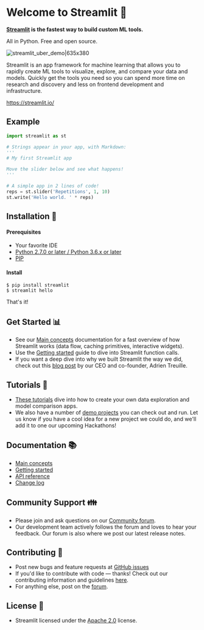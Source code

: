 # Welcome to Streamlit :wave:

**[Streamlit](https://streamlit.io/) is the fastest way to build custom ML tools.**

All in Python. Free and open source.

![streamlit_uber_demo|635x380](https://aws1.discourse-cdn.com/standard10/uploads/streamlit/original/1X/292e985f7f75ef7bef8c27b5899f71f76cd577e0.gif)

Streamlit is an app framework for machine learning that allows you to rapidly create ML tools to visualize, explore, and compare your data and models. Quickly get the tools you need so you can spend more time on research and discovery and less on frontend development and infrastructure.

https://streamlit.io/

## Example

```python
import streamlit as st

# Strings appear in your app, with Markdown:
'''
# My first Streamlit app

Move the slider below and see what happens!
'''

# A simple app in 2 lines of code!
reps = st.slider('Repetitions', 1, 10)
st.write('Hello world. ' * reps)
```

## Installation :floppy_disk:

#### Prerequisites
- Your favorite IDE
- [Python 2.7.0 or later / Python 3.6.x or later](https://www.python.org/downloads/)
- [PIP](https://pip.pypa.io/en/stable/installing/)

#### Install
```
$ pip install streamlit
$ streamlit hello
```
That's it!

## Get Started :bar_chart:
- See our [Main concepts](https://streamlit.io/docs/main_concepts.html) documentation for a fast overview of how Streamlit works (data flow, caching primitives, interactive widgets).
- Use the [Getting started](https://streamlit.io/docs/getting_started.html) guide to dive into Streamlit function calls.
- If you want a deep dive into why we built Streamlit the way we did, check out this [blog post](https://towardsdatascience.com/coding-ml-tools-like-you-code-ml-models-ddba3357eace) by our CEO and co-founder, Adrien Treuille.

## Tutorials :flashlight:
- [These tutorials](https://streamlit.io/docs/tutorial/index.html) dive into how to create your own data exploration and model comparison apps.
- We also have a number of [demo projects](https://github.com/streamlit/) you can check out and run. Let us know if you have a cool idea for a new project we could do, and we'll add it to one our upcoming Hackathons!

## Documentation :books:
- [Main concepts](https://streamlit.io/docs/main_concepts.html)
- [Getting started](https://streamlit.io/docs/getting_started.html)
- [API reference](https://streamlit.io/docs/api.html)
- [Change log](https://streamlit.io/secret/docs/changelog.html)

## Community Support :family:
- Please join and ask questions on our [Community forum](https://discuss.streamlit.io/).
- Our development team actively follows the forum and loves to hear your feedback. Our forum is also where we post our latest release notes.

## Contributing :ant:
- Post new bugs and feature requests at [GitHub issues](https://github.com/streamlit/streamlit/issues/new/choose)
- If you'd like to contribute with code — thanks! Check out our contributing information and guidelines [here](https://github.com/streamlit/streamlit/wiki/Contributing).
- For anything else, post on the [forum](https://discuss.streamlit.io/).

## License :scroll:
- Streamlit licensed under the [Apache 2.0](https://www.apache.org/licenses/LICENSE-2.0) license.
